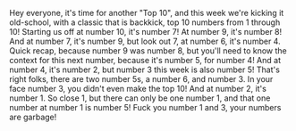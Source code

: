 Hey everyone, it's time for another "Top 10", and this week we're kicking it old-school, with a classic that is backkick, top 10 numbers from 1 through 10! Starting us off at number 10, it's number 7! At number 9, it's number 8! And at number 7, it's number 9, but look out 7, at number 6, it's number 4. Quick recap, because number 9 was number 8, but you'll need to know the context for this next number, because it's number 5, for number 4! And at number 4, it's number 2, but number 3 this week is also number 5! That's right folks, there are two number 5s, a number 6, and number 3. In your face number 3, you didn't even make the top 10! And at number 2, it's number 1. So close 1, but there can only be one number 1, and that one number at number 1 is number 5! Fuck you number 1 and 3, your numbers are garbage!
